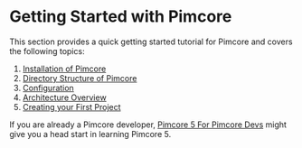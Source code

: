 # Getting Started with Pimcore

This section provides a quick getting started tutorial for Pimcore and covers the following topics: 

1. [Installation of Pimcore](./00_Installation.md)
2. [Directory Structure of Pimcore](./02_Directory_Structure.md)
3. [Configuration](./03_Configuration.md)
4. [Architecture Overview](./04_Architecture_Overview.md)
5. [Creating your First Project](./06_Create_a_First_Project.md)

If you are already a Pimcore developer, [Pimcore 5 For Pimcore Devs](./08_Pimcore_5_For_Pimcore_Devs.md) might give you a
head start in learning Pimcore 5. 
